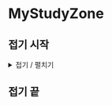 # MyStudyZone

## 접기 시작 

<details>
  <summary>접기 / 펼치기</summary> 
  
  여기에 내용을 입력해주세요.
  </details> 
    
## 접기 끝
